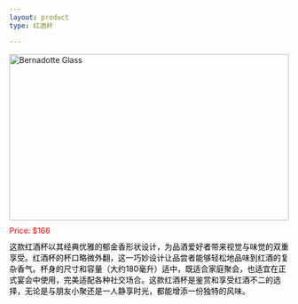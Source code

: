 ```yaml
---
layout: product
type: 红酒杯

---
```


<head>
    <style>
        .product-container {
            width: 100%; 
        }
        .product-blog-image img {  
            width: 100%; /* 图片宽度将占据其父容器的100%宽度 */  
            height: auto; /* 高度自动，以保持图片的原始宽高比 */  
            max-height: 300px; /* 设置图片的最大高度为300px */  
            object-fit: contain; /* 确保图片在指定的高度和宽度内完全可见 */  
        }  
        .product-price {
            color: red; 
            margin-top: 10px; /* 添加一些上边距，使价格与图片之间有一些空间 */ 
        }
        .product-description {
            color: black; 
            margin-top: 10px; /* 添加一些上边距，使价格与图片之间有一些空间 */ 
        }
    </style>
</head>
<body>
    <div class="product-container">  
        <div class="product-blog-image">  
            <img src="https://www.nordicnest.cn/assets/blobs/orrefors-informal-glass-on-foot-36-cl-clear/501918-01_1_ProductImageMain-e38fd7c26f.jpg?preset=medium&dpr=2" alt="Bernadotte Glass">  
        </div>  
        <div class="product-price">  
            Price: $166
        </div>  
        <div class="product-description">  
            这款红酒杯以其经典优雅的郁金香形状设计，为品酒爱好者带来视觉与味觉的双重享受。红酒杯的杯口略微外翻，这一巧妙设计让品尝者能够轻松地品味到红酒的复杂香气。杯身的尺寸和容量（大约180毫升）适中，既适合家庭聚会，也适宜在正式宴会中使用，完美适配各种社交场合。这款红酒杯是鉴赏和享受红酒不二的选择，无论是与朋友小聚还是一人静享时光，都能增添一份独特的风味。
        </div>  
    </div>  
</body>